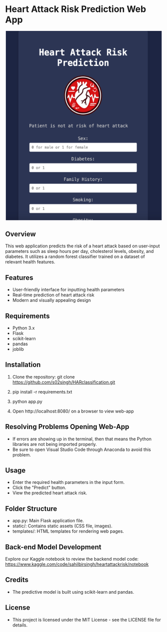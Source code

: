 # Heart Attack Risk Prediction Web App

<p align="center">
    <img src="static/heart_attack_web_app.png" alt="Heart Attack Risk Prediction" width="500"/>
</p>

## Overview

This web application predicts the risk of a heart attack based on user-input parameters such as sleep hours per day, cholesterol levels, obesity, and diabetes. It utilizes a random forest classifier trained on a dataset of relevant health features.

## Features

- User-friendly interface for inputting health parameters
- Real-time prediction of heart attack risk
- Modern and visually appealing design

## Requirements

- Python 3.x
- Flask
- scikit-learn
- pandas
- joblib

## Installation

1. Clone the repository:
   git clone https://github.com/s02singh/HARclassification.git

2. pip install -r requirements.txt

3. python app.py

4. Open http://localhost:8080/ on a browser to view web-app

## Resolving Problems Opening Web-App
  - If errors are showing up in the terminal, then that means the Python libraries are not being imported properly.
  - Be sure to open Visual Studio Code through Anaconda to avoid this problem.

## Usage
  - Enter the required health parameters in the input form.
  - Click the "Predict" button.
  - View the predicted heart attack risk.

## Folder Structure
  - app.py: Main Flask application file.
  - static/: Contains static assets (CSS file, images).
  - templates/: HTML templates for rendering web pages.

## Back-end Model Development
Explore our Kaggle notebook to review the backend model code:
https://www.kaggle.com/code/sahilbirsingh/heartattackrisk/notebook

## Credits
  - The predictive model is built using scikit-learn and pandas.
 
## License
  - This project is licensed under the MIT License - see the LICENSE file for details.



